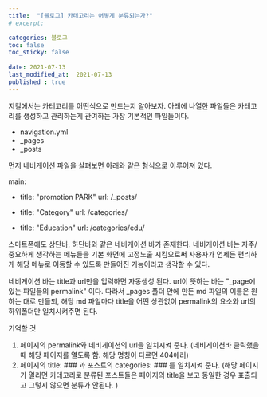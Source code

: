 ```yaml
---
title:  "[블로그] 카테고리는 어떻게 분류되는가?"
# excerpt: 

categories: 블로그
toc: false
toc_sticky: false
 
date: 2021-07-13
last_modified_at:  2021-07-13
published : true
---
```


지킬에서는 카테고리를 어떤식으로 만드는지 알아보자.
아래에 나열한 파일들은 카테고리를 생성하고 관리하는게 관여하는 가장 기본적인 파일들이다.

- navigation.yml
- _pages
- _posts

먼저 네비게이션 파일을 살펴보면 아래와 같은 형식으로 이루어져 있다.

main:
  - title: "promotion PARK"
    url: /_posts/

  - title: "Category"
    url: /categories/

  - title: "Education"
    url: /categories/edu/


스마트폰에도 상단바, 하단바와 같은 네비게이션 바가 존재한다. 네비게이션 바는 자주/중요하게 생각하는 메뉴들을 기본 화면에 고정노출 시킴으로써 사용자가 언제든 편리하게 해당 메뉴로 이동할 수 있도록 만들어진 기능이라고 생각할 수 있다. 

네비게이션 바는 title과 url만을 입력하면 자동생성 된다. 
url이 뜻하는 바는 "_page에 있는 파일들의 permalink" 이다. 따라서 _pages 폴더 안에 만든 md 파일의 이름은 원하는 대로 만들되, 해당 md 파일마다 title을  어떤 상관없이 permalink의 요소와 url의 하위폴더만 일치시켜주면 된다.

기억할 것
1. 페이지의 permalink와 네비게이션의 url을 일치시켜 준다. (네비게이션바 클릭했을때 해당 페이지를 열도록 함. 해당 명칭이 다르면 404에러)
2. 페이지의 title: ### 과 포스트의 categories: ### 를 일치시켜 준다. (해당 페이지가 열리면 카테고리로 분류된 포스트들은 페이지의 title을 보고 동일한 경우 표출되고 그렇지 않으면 분류가 안된다. )
